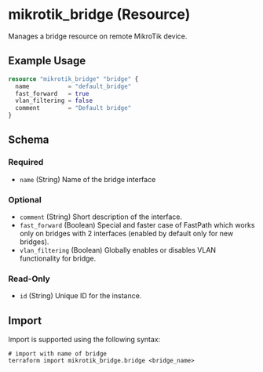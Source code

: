# mikrotik_bridge (Resource)
Manages a bridge resource on remote MikroTik device.

## Example Usage
```terraform
resource "mikrotik_bridge" "bridge" {
  name           = "default_bridge"
  fast_forward   = true
  vlan_filtering = false
  comment        = "Default bridge"
}
```

<!-- schema generated by tfplugindocs -->
## Schema

### Required

- `name` (String) Name of the bridge interface

### Optional

- `comment` (String) Short description of the interface.
- `fast_forward` (Boolean) Special and faster case of FastPath which works only on bridges with 2 interfaces (enabled by default only for new bridges).
- `vlan_filtering` (Boolean) Globally enables or disables VLAN functionality for bridge.

### Read-Only

- `id` (String) Unique ID for the instance.

## Import
Import is supported using the following syntax:
```shell
# import with name of bridge
terraform import mikrotik_bridge.bridge <bridge_name>
```
